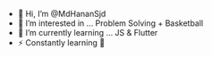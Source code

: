 - 👋 Hi, I’m @MdHananSjd
- 👀 I’m interested in ... Problem Solving + Basketball
- 🌱 I’m currently learning ... JS & Flutter
- ⚡ Constantly learning 🦾

<!---
MdHananSjd/MdHananSjd is a ✨ special ✨ repository because its `README.md` (this file) appears on your GitHub profile.
You can click the Preview link to take a look at your changes.
--->
